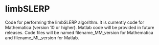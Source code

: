 # limbSLERP
Code for performing the limbSLERP algorithm.  It is currently code for Mathematica (version 10 or higher).  Matlab code will be provided in future releases. Code files will be named filename_MM_version for Mathematica and filename_ML_version for Matlab.
